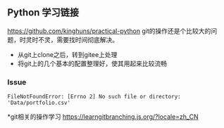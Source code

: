 ## Python 学习链接
https://github.com/kinghuns/practical-python
git的操作还是个比较大的问题，时灵时不灵，需要找时间彻底解决。
* 从git上clone之后，转到gitee上处理
* 将git上的几个基本的配置整理好，使其用起来比较流畅


### Issue

```
FileNotFoundError: [Errno 2] No such file or directory: 'Data/portfolio.csv'
```

*git相关的操作学习
https://learngitbranching.js.org/?locale=zh_CN
